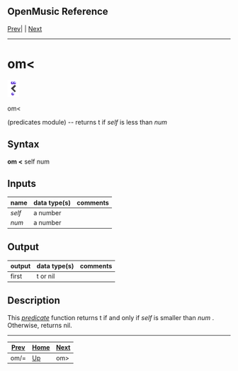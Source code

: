 OpenMusic Reference  
---  
[Prev](omnotequal)| | [Next](omgreaterthan)  
  
* * *

# om<

![](figures/functions/predicates/omlessthan.png)

  
  
om<  
  
(predicates module) \-- returns t if  _self_  is less than  _num_   

## Syntax

   **om <**  self num  

## Inputs

name| data type(s)| comments  
---|---|---  
  _self_ |  a number|  
  _num_ |  a number|  
  
## Output

output| data type(s)| comments  
---|---|---  
first| t or nil|  
  
## Description

This [_predicate_](glossary#PREDICATE) function returns t if and only if
 _self_  is smaller than  _num_ . Otherwise, returns nil.

* * *

[Prev](omnotequal)| [Home](index)| [Next](omgreaterthan)  
---|---|---  
om/=| [Up](funcref.main)| om>

